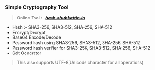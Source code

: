 ### Simple Cryptography Tool

> Online Tool :- **_[hash.shubhattin.in](https://hash.shubhattin.in)_**

- Hash :- SHA3-256, SHA3-512, SHA-256, SHA-512
- Encrypt/Decrypt
- Base64 Encode/Decode
- Password hash using SHA3-256, SHA3-512, SHA-256, SHA-512
- Password hash verifier for SHA3-256, SHA3-512, SHA-256, SHA-512
- Salt Generator

> This also supports UTF-8(Unicode character for all operations)
